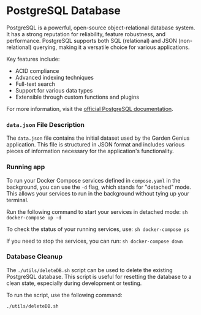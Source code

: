 # PostgreSQL Database

PostgreSQL is a powerful, open-source object-relational database system. It has a strong reputation for reliability, feature robustness, and performance. PostgreSQL supports both SQL (relational) and JSON (non-relational) querying, making it a versatile choice for various applications.

Key features include:
- ACID compliance
- Advanced indexing techniques
- Full-text search
- Support for various data types
- Extensible through custom functions and plugins

For more information, visit the [official PostgreSQL documentation](https://www.postgresql.org/docs/).

### `data.json` File Description

The `data.json` file contains the initial dataset used by the Garden Genius application. This file is structured in JSON format and includes various pieces of information necessary for the application's functionality.

### Running app

To run your Docker Compose services defined in `compose.yaml` in the background, you can use the `-d` flag, which stands for "detached" mode. This allows your services to run in the background without tying up your terminal.


Run the following command to start your services in detached mode:
    ```sh
    docker-compose up -d
    ```

To check the status of your running services, use:
    ```sh
    docker-compose ps
    ```

If you need to stop the services, you can run:
    ```sh
    docker-compose down
    ```

### Database Cleanup

The `./utils/deleteDB.sh` script can be used to delete the existing PostgreSQL database. This script is useful for resetting the database to a clean state, especially during development or testing.

To run the script, use the following command:
```sh
./utils/deleteDB.sh
```